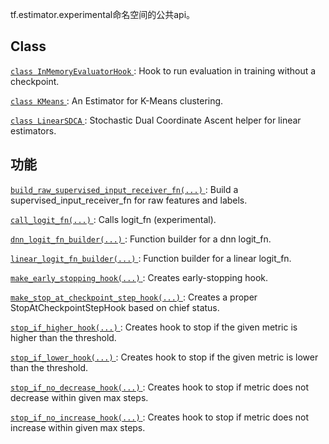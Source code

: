 tf.estimator.experimental命名空间的公共api。

## Class 
[ `class InMemoryEvaluatorHook` ](https://tensorflow.google.cn/api_docs/python/tf/estimator/experimental/InMemoryEvaluatorHook): Hook to run evaluation in training without a checkpoint.

[ `class KMeans` ](https://tensorflow.google.cn/api_docs/python/tf/compat/v1/estimator/experimental/KMeans): An Estimator for K-Means clustering.

[ `class LinearSDCA` ](https://tensorflow.google.cn/api_docs/python/tf/estimator/experimental/LinearSDCA): Stochastic Dual Coordinate Ascent helper for linear estimators.

## 功能
[ `build_raw_supervised_input_receiver_fn(...)` ](https://tensorflow.google.cn/api_docs/python/tf/estimator/experimental/build_raw_supervised_input_receiver_fn): Build a supervised_input_receiver_fn for raw features and labels.

[ `call_logit_fn(...)` ](https://tensorflow.google.cn/api_docs/python/tf/estimator/experimental/call_logit_fn): Calls logit_fn (experimental).

[ `dnn_logit_fn_builder(...)` ](https://tensorflow.google.cn/api_docs/python/tf/compat/v1/estimator/experimental/dnn_logit_fn_builder): Function builder for a dnn logit_fn.

[ `linear_logit_fn_builder(...)` ](https://tensorflow.google.cn/api_docs/python/tf/compat/v1/estimator/experimental/linear_logit_fn_builder): Function builder for a linear logit_fn.

[ `make_early_stopping_hook(...)` ](https://tensorflow.google.cn/api_docs/python/tf/estimator/experimental/make_early_stopping_hook): Creates early-stopping hook.

[ `make_stop_at_checkpoint_step_hook(...)` ](https://tensorflow.google.cn/api_docs/python/tf/estimator/experimental/make_stop_at_checkpoint_step_hook): Creates a proper StopAtCheckpointStepHook based on chief status.

[ `stop_if_higher_hook(...)` ](https://tensorflow.google.cn/api_docs/python/tf/estimator/experimental/stop_if_higher_hook): Creates hook to stop if the given metric is higher than the threshold.

[ `stop_if_lower_hook(...)` ](https://tensorflow.google.cn/api_docs/python/tf/estimator/experimental/stop_if_lower_hook): Creates hook to stop if the given metric is lower than the threshold.

[ `stop_if_no_decrease_hook(...)` ](https://tensorflow.google.cn/api_docs/python/tf/estimator/experimental/stop_if_no_decrease_hook): Creates hook to stop if metric does not decrease within given max steps.

[ `stop_if_no_increase_hook(...)` ](https://tensorflow.google.cn/api_docs/python/tf/estimator/experimental/stop_if_no_increase_hook): Creates hook to stop if metric does not increase within given max steps.

